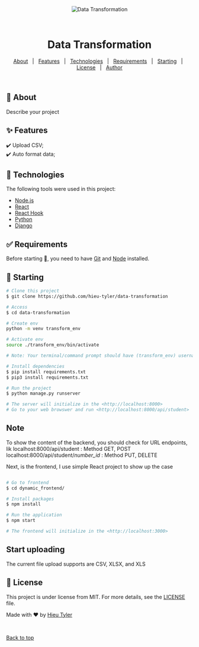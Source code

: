 <div align="center" id="top"> 
  <img src="./.github/app.gif" alt="Data Transformation" />

  &#xa0;

  <!-- <a href="https://datatransformation.netlify.app">Demo</a> -->
</div>

<h1 align="center">Data Transformation</h1>

<!-- Status -->

<!-- <h4 align="center"> 
	🚧  Data Transformation 🚀 Under construction...  🚧
</h4> 

<hr> -->

<p align="center">
  <a href="#dart-about">About</a> &#xa0; | &#xa0; 
  <a href="#sparkles-features">Features</a> &#xa0; | &#xa0;
  <a href="#rocket-technologies">Technologies</a> &#xa0; | &#xa0;
  <a href="#white_check_mark-requirements">Requirements</a> &#xa0; | &#xa0;
  <a href="#checkered_flag-starting">Starting</a> &#xa0; | &#xa0;
  <a href="#memo-license">License</a> &#xa0; | &#xa0;
  <a href="https://github.com/{{YOUR_GITHUB_USERNAME}}" target="_blank">Author</a>
</p>

<br>

## :dart: About ##

Describe your project

## :sparkles: Features ##

:heavy_check_mark: Upload CSV;\
:heavy_check_mark: Auto format data;

## :rocket: Technologies ##

The following tools were used in this project:

- [Node.js](https://nodejs.org/en/)
- [React](https://pt-br.reactjs.org/)
- [React Hook](https://react.dev/reference/react/hooks)
- [Python](https://www.python.org/)
- [Django](https://www.djangoproject.com/)

## :white_check_mark: Requirements ##

Before starting :checkered_flag:, you need to have [Git](https://git-scm.com) and [Node](https://nodejs.org/en/) installed.

## :checkered_flag: Starting ##

```bash
# Clone this project
$ git clone https://github.com/hieu-tyler/data-transformation

# Access
$ cd data-transformation

# Create env
python -m venv transform_env

# Activate env
source ./transform_env/bin/activate

# Note: Your terminal/command prompt should have (transform_env) username@localhost: 

# Install dependencies
$ pip install requirements.txt
$ pip3 install requirements.txt

# Run the project
$ python manage.py runserver

# The server will initialize in the <http://localhost:8000>
# Go to your web browswer and run <http://localhost:8000/api/student>

```

## Note
To show the content of the backend, you should check for URL endpoints, lik
localhost:8000/api/student : Method GET, POST
localhost:8000/api/student/*number_id* : Method PUT, DELETE


Next, is the frontend, I use simple React project to show up the case

```bash

# Go to frontend
$ cd dynamic_frontend/

# Install packages
$ npm install

# Run the application
$ npm start

# The frontend will initialize in the <http://localhost:3000>
```

## Start uploading
The current file upload supports are CSV, XLSX, and XLS


## :memo: License ##

This project is under license from MIT. For more details, see the [LICENSE](LICENSE.md) file.


Made with :heart: by <a href="https://github.com/hieu-tyler" target="_blank">Hieu Tyler</a>

&#xa0;

<a href="#top">Back to top</a>
